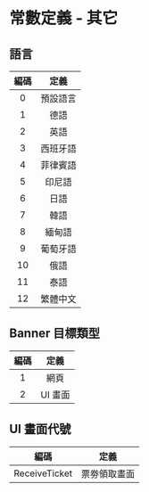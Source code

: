 # 常數定義 - 其它

## <span id="lang">語言</span>

| 編碼 | 定義 |
|:-:|:-:|
| 0 | 預設語言 |
| 1 | 德語 |
| 2 | 英語 |
| 3 | 西班牙語 |
| 4 | 菲律賓語 |
| 5 | 印尼語 |
| 6 | 日語 |
| 7 | 韓語 |
| 8 | 緬甸語 |
| 9 | 葡萄牙語 |
| 10 | 俄語 |
| 11 | 泰語 |
| 12 | 繁體中文 |

## <span id="bannerTarget">Banner 目標類型</span>

| 編碼 | 定義 |
|:-:|:-:|
| 1 | 網頁 |
| 2 | UI 畫面 |

## <span id="uiID">UI 畫面代號</span>

| 編碼 | 定義 |
|:-:|:-:|
| ReceiveTicket | 票劵領取畫面 |